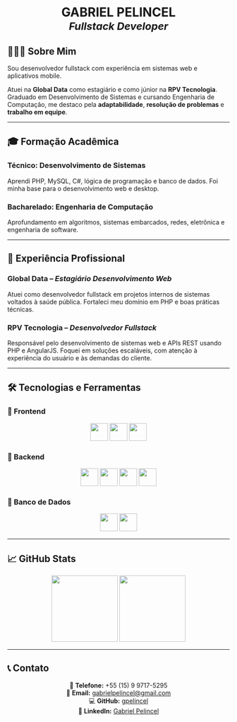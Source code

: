 <h1 align="center">GABRIEL PELINCEL <br/>
<small><em>Fullstack Developer</em></small></h1>

## 🧑🏽‍💻 Sobre Mim

Sou desenvolvedor fullstack com experiência em sistemas web e aplicativos mobile.

Atuei na **Global Data** como estagiário e como júnior na **RPV Tecnologia**. Graduado em Desenvolvimento de Sistemas e cursando Engenharia de Computação, me destaco pela **adaptabilidade**, **resolução de problemas** e **trabalho em equipe**.

---

## 🎓 Formação Acadêmica

### Técnico: Desenvolvimento de Sistemas

Aprendi PHP, MySQL, C#, lógica de programação e banco de dados. Foi minha base para o desenvolvimento web e desktop.

### Bacharelado: Engenharia de Computação

Aprofundamento em algoritmos, sistemas embarcados, redes, eletrônica e engenharia de software.

---

## 💼 Experiência Profissional

### Global Data – _Estagiário Desenvolvimento Web_

Atuei como desenvolvedor fullstack em projetos internos de sistemas voltados à saúde pública. Fortaleci meu domínio em PHP e boas práticas técnicas.

### RPV Tecnologia – _Desenvolvedor Fullstack_

Responsável pelo desenvolvimento de sistemas web e APIs REST usando PHP e AngularJS. Foquei em soluções escaláveis, com atenção à experiência do usuário e às demandas do cliente.

---

## 🛠️ Tecnologias e Ferramentas

### 🔹 Frontend

<p align="center">
  <img src="https://cdn.jsdelivr.net/gh/devicons/devicon/icons/angularjs/angularjs-original.svg" height="40px"/>
  <img src="https://cdn.jsdelivr.net/gh/devicons/devicon/icons/nuxtjs/nuxtjs-original.svg" height="40px"/>
  <img src="https://cdn.jsdelivr.net/gh/devicons/devicon/icons/react/react-original.svg" height="40px"/>
</p>

### 🔹 Backend

<p align="center">
  <img src="https://cdn.jsdelivr.net/gh/devicons/devicon/icons/laravel/laravel-original.svg" height="40px"/>
  <img src="https://cdn.jsdelivr.net/gh/devicons/devicon/icons/php/php-original.svg" height="40px"/>
  <img src="https://cdn.jsdelivr.net/gh/devicons/devicon/icons/spring/spring-original.svg" height="40px"/>
  <img src="https://cdn.jsdelivr.net/gh/devicons/devicon/icons/java/java-original.svg" height="40px"/>
</p>

### 🔹 Banco de Dados

<p align="center">
  <img src="https://cdn.jsdelivr.net/gh/devicons/devicon/icons/mysql/mysql-original.svg" height="40px"/>
  <img src="https://cdn.jsdelivr.net/gh/devicons/devicon@latest/icons/mongodb/mongodb-original.svg" height="40px"/>
</p>

---

## 📈 GitHub Stats

<div align="center">
  <img src="https://github-readme-stats.vercel.app/api?username=gpelincel&theme=dracula&show_icons=true" height="150px"/>
  <img src="https://github-readme-stats.vercel.app/api/top-langs/?username=gpelincel&layout=compact&theme=dracula" height="150px"/>
</div>

---

## 📞 Contato

<div align="center">

📱 **Telefone:** +55 (15) 9 9717-5295  
📧 **Email:** <a href="mailto:gabrielpelincel@gmail.com">gabrielpelincel@gmail.com</a>  
💻 **GitHub:** <a href="https://github.com/gpelincel">gpelincel</a>  
🔗 **LinkedIn:** <a href="https://www.linkedin.com/in/gabrielpelincel">Gabriel Pelincel</a>

</div>
